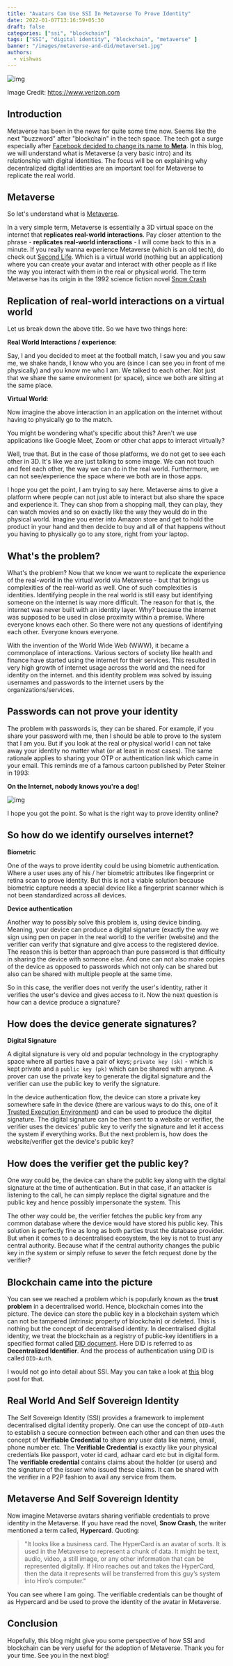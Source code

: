 ```yaml
---
title: "Avatars Can Use SSI In Metaverse To Prove Identity"
date: 2022-01-07T13:16:59+05:30
draft: false
categories: ["ssi", "blockchain"]
tags: ["SSI", "digital identity", "blockchain", "metaverse" ]
banner: "/images/metaverse-and-did/metaverse1.jpg" 
authors:
  - vishwas
---
```



![img](/images/metaverse-and-did/metaverse1.jpg)

Image Credit: https://www.verizon.com 

## Introduction

Metaverse has been in the news for quite some time now. Seems like the next "buzzword" after "blockchain" in the tech space. The tech got a surge especially after [Facebook decided to change its name to **Meta**](https://www.cnbc.com/2021/10/28/facebook-changes-company-name-to-meta.html). In this blog, we will understand what is Metaverse (a very basic intro) and its relationship with digital identities. The focus will be on explaining why decentralized digital identities are an important tool for Metaverse to replicate the real world.


## Metaverse 

So let's understand what is [Metaverse](https://en.wikipedia.org/wiki/Metaverse). 

In a very simple term, Metaverse is essentially a 3D virtual space on the internet that **replicates real-world interactions**. Pay closer attention to the phrase - **replicates real-world interactions** - I will come back to this in a minute. If you really wanna experience Metaverse (which is an old tech),  do check out [Second Life](https://en.wikipedia.org/wiki/Second_Life). Which is a virtual world (nothing but an application) where you can create your avatar and interact with other people as if like the way you interact with them in the real or physical world.  The term Metaverse has its origin in the 1992 science fiction novel [Snow Crash](https://en.wikipedia.org/wiki/Snow_Crash) 


## Replication of real-world interactions on a virtual world

Let us break down the above title. So we have two things here:

**Real World Interactions / experience**: 

Say, I and you decided to meet at the football match, I saw you and you saw me, we shake hands, I know who you are (since I can see you in front of me physically) and you know me who I am. We talked to each other. Not just that we share the same environment (or space), since we both are sitting at the same place. 

**Virtual World**: 

Now imagine the above interaction in an application on the internet without having to physically go to the match. 

You might be wondering what's specific about this? Aren't we use applications like Google Meet, Zoom or other chat apps to interact virtually?

Well, true that. But in the case of those platforms, we do not get to see each other in 3D. It's like we are just talking to some image. We can not touch and feel each other, the way we can do in the real world. Furthermore, we can not see/experience the space where we both are in those apps. 

I hope you get the point, I am trying to say here. Metaverse aims to give a platform where people can not just able to interact but also share the space and experience it. They can shop from a shopping mall, they can play, they can watch movies and so on exactly like the way they would do in the physical world. Imagine you enter into Amazon store and get to hold the product in your hand and then decide to buy and all of that happens without you having to physically go to any store, right from your laptop. 


## What's the problem?

What's the problem? Now that we know we want to replicate the experience of the real-world in the virtual world via Metaverse - but that brings us complexities of the real-world as well. One of such complexities is identities. Identifying people in the real world is still easy but identifying someone on the internet is way more difficult. The reason for that is, the internet was never built with an identity layer. Why? because the internet was supposed to be used in close proximity within a premise. Where everyone knows each other. So there were not any questions of identifying each other. Everyone knows everyone.

With the invention of the World Wide Web (WWW), it became a commonplace of interactions. Various sectors of society like health and finance have started using the internet for their services. This resulted in very high growth of internet usage across the world and the need for identity on the internet. and this identity problem was solved by issuing usernames and passwords to the internet users by the organizations/services.


## Passwords can not prove your identity

The problem with passwords is, they can be shared. For example, if you share your password with me, then I should be able to prove to the system that I am you. But if you look at the real or physical world I can not take away your identity no matter what (or at least in most cases). The same rationale applies to sharing your OTP or authentication link which came in your email. This reminds me of a famous cartoon published by  Peter Steiner in 1993: 


**On the Internet, nobody knows you're a dog!**

![img](https://upload.wikimedia.org/wikipedia/en/f/f8/Internet_dog.jpg)


I hope you got the point. So what is the right way to prove identity online? 

## So how do we identify ourselves internet?

**Biometric**

One of the ways to prove identity could be using biometric authentication. Where a user uses any of his / her biometric attributes like fingerprint or retina scan to prove identity. But this is not a viable solution because biometric capture needs a special device like a fingerprint scanner which is not been standardized across all devices. 

**Device authentication**

Another way to possibly solve this problem is, using device binding. Meaning, your device can produce a digital signature (exactly the way we sign using pen on paper in the real world) to the verifier (website) and the verifier can verify that signature and give access to the registered device. The reason this is better than approach than pure password is that difficulty in sharing the device with someone else. And one can not also make copies of the device as opposed to passwords which not only can be shared but also can be shared with multiple people at the same time. 

So in this case, the verifier does not verify the user's identity, rather it verifies the user's device and gives access to it. Now the next question is how can a device produce a signature? 

## How does the device generate signatures?

**Digital Signature**

A digital signature is very old and popular technology in the cryptography space where all parties have a pair of keys; `private key (sk)` -  which is kept private and a `public key (pk)` which can be shared with anyone. A prover can use the private key to generate the digital signature and the verifier can use the public key to verify the signature. 

In the device authentication flow, the device can store a private key somewhere safe in the device (there are various ways to do this, one of it [Trusted Execution Environment](https://en.wikipedia.org/wiki/Trusted_execution_environment)) and can be used to produce the digital signature. The digital signature can be then sent to a website or verifier, the verifier uses the devices' public key to verify the signature and let it access the system if everything works.  But the next problem is, how does the website/verifier get the device's public key? 

## How does the verifier get the public key? 

One way could be, the device can share the public key along with the digital signature at the time of authentication.  But in that case, if an attacker is listening to the call, he can simply replace the digital signature and the public key and hence possibly impersonate the system. This

The other way could be, the verifier fetches the public key from any common database where the device would have stored his public key. This solution is perfectly fine as long as both parties trust the database provider. But when it comes to a decentralised ecosystem, the key is not to trust any central authority. Because what if the central authority changes the public key in the system or simply refuse to sever the fetch request done by the verifier? 

## Blockchain came into the picture

You can see we reached a problem which is popularly known as the **trust problem** in a decentralised world. Hence, blockchain comes into the picture. The device can store the public key in a blockchain system which can not be tampered (intrinsic property of blockchain) or deleted. This is nothing but the concept of decentralised identity. In decentralised digital identity, we treat the blockchain as a registry of public-key identifiers in a specified format called [DID document](https://w3c-ccg.github.io/did-primer/). Here DID is referred to as **Decentralized Identifier**. And the process of authentication using DID is called `DID-Auth`.


I would not go into detail about SSI. May you can take a look at [this](https://labs.hypersign.id/posts/ssi-detail/) blog post for that.  


## Real World And Self Sovereign Identity

The Self Sovereign Identity (SSI) provides a framework to implement decentralised digital identity properly. One can use the concept of  `DID-Auth` to establish a secure connection between each other and can then uses the concept of **Verifiable Credential** to share any user data like name, email, phone number etc. The **Verifiable Credential** is exactly like your physical credentials like passport, voter id card, adhaar card etc but in digital form. The **verifiable credential** contains claims about the holder (or users) and the signature of the issuer who issued these claims. It can be shared with the verifier in a P2P fashion to avail any service from them. 

## Metaverse And Self Sovereign Identity

Now imagine Metaverse avatars sharing verifiable credentials to prove identity in the Metaverse. If you have read the novel, **Snow Crash**, the writer mentioned a term called, **Hypercard**. Quoting: 

> "It looks like a business card. The HyperCard is an avatar of sorts. It is used in the Metaverse to represent a chunk of data. It might be text, audio, video, a still image, or any other information that can be represented digitally. If Hiro reaches out and takes the HyperCard, then the data it represents will be transferred from this guy’s system into Hiro’s computer."

You can see where I am going. The verifiable credentials can be thought of as Hypercard and be used to prove the identity of the avatar in Metaverse.


## Conclusion


Hopefully, this blog might give you some perspective of how SSI and blockchain can be very useful for the adoption of Metaverse. Thank you for your time. See you in the next blog!





